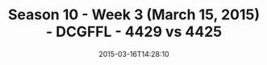 ---
title: Season 10 - Week 3 (March 15, 2015) - DCGFFL - 4429 vs 4425
teams_score:
- team: 4429
  score: 26
- team: 4425
  score: 21
mvp: Kevin S. (Lime); Tyler L. (Fuchsia)
game-ball: N/A
season: 10
week:
date: '2015-03-16T14:28:10'
pageid: season-10-week-three-4429-vs-4425
---